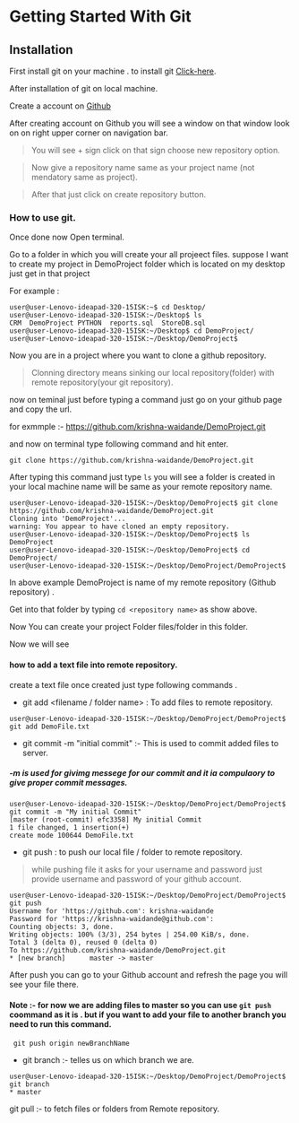 # Getting Started With Git

## Installation


First install git on your machine .
to install git [Click-here](https://git-scm.com/download/linux).

After installation of git on local machine.

Create a account on [Github](https://github.com)

After creating account on Github you will see a window on that window look on on right upper corner on navigation bar.

> You will see + sign click on that sign choose new repository option.


> Now give a repository name same as your project name (not mendatory same as project).


> After that just click on create repository button.

### How to use git.

Once done now Open terminal.


Go to a folder in which you will create your all projeect files.
suppose I want to create my project in DemoProject folder which is located on my desktop just get in that project


For example : 

```
user@user-Lenovo-ideapad-320-15ISK:~$ cd Desktop/
user@user-Lenovo-ideapad-320-15ISK:~/Desktop$ ls
CRM  DemoProject PYTHON  reports.sql  StoreDB.sql
user@user-Lenovo-ideapad-320-15ISK:~/Desktop$ cd DemoProject/
user@user-Lenovo-ideapad-320-15ISK:~/Desktop/DemoProject$ 
```

Now you are in a project where you want to clone a github repository.

> Clonning directory means sinking our local repository(folder) with remote repository(your git repository).

now on teminal just before typing a command just go on your github page and copy the url.

for exmmple :- https://github.com/krishna-waidande/DemoProject.git


and now on terminal type following command and hit enter.

```
git clone https://github.com/krishna-waidande/DemoProject.git

```
After typing this command just type ```ls``` you will see a folder is created in your local machine name will be same as your remote repository name. 

```
user@user-Lenovo-ideapad-320-15ISK:~/Desktop/DemoProject$ git clone https://github.com/krishna-waidande/DemoProject.git
Cloning into 'DemoProject'...
warning: You appear to have cloned an empty repository.
user@user-Lenovo-ideapad-320-15ISK:~/Desktop/DemoProject$ ls
DemoProject
user@user-Lenovo-ideapad-320-15ISK:~/Desktop/DemoProject$ cd DemoProject/
user@user-Lenovo-ideapad-320-15ISK:~/Desktop/DemoProject/DemoProject$ 

```

  In above example DemoProject is name of my remote repository (Github repository) . 

  Get into that folder by typing ```cd <repository name>``` as show above.
  
  Now You can create your project Folder files/folder in this folder.
  
  Now we will see 
  #### how to add a text file into remote repository.
  
  create a text file once created just type following commands .
  
  +  git add <filename / folder name> : To add files to remote repository.
  ```
  user@user-Lenovo-ideapad-320-15ISK:~/Desktop/DemoProject/DemoProject$ git add DemoFile.txt
  ```
  
  + git commit -m "initial commit" :- This is used to commit added files to server.
  
  
  ##### -m is used for givimg messege for our commit and it ia compulaory to give proper commit messages.
  
  
   ```
  user@user-Lenovo-ideapad-320-15ISK:~/Desktop/DemoProject/DemoProject$ git commit -m "My initial Commit"
  [master (root-commit) efc3358] My initial Commit
  1 file changed, 1 insertion(+)
  create mode 100644 DemoFile.txt
  ```
  
  + git push : to push our local file / folder to remote repository.
  
  > while pushing file it asks for your username and password just provide username and password of your github account.
  
  ```
  user@user-Lenovo-ideapad-320-15ISK:~/Desktop/DemoProject/DemoProject$ git push
  Username for 'https://github.com': krishna-waidande
  Password for 'https://krishna-waidande@github.com': 
  Counting objects: 3, done.
  Writing objects: 100% (3/3), 254 bytes | 254.00 KiB/s, done.
  Total 3 (delta 0), reused 0 (delta 0)
  To https://github.com/krishna-waidande/DemoProject.git
  * [new branch]      master -> master
  ```
  After push you can go to your Github  account and refresh the page you will see your file there. 
  
  
  #### Note :- for now we are adding files to master so you can use ```git push``` coommand as it is . but if you want to add your file to another branch you need to run this command.
  ``` git push origin newBranchName```
  
  
  
  + git branch :- telles us on which branch we are.
  ``` 
  user@user-Lenovo-ideapad-320-15ISK:~/Desktop/DemoProject/DemoProject$ git branch
  * master
  ```
  
  git pull :- to fetch files or folders from Remote repository. 
